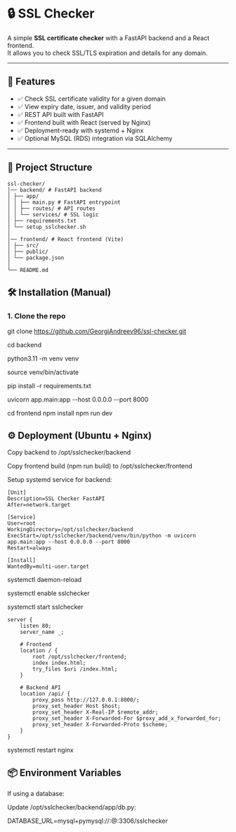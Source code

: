 # 🔒 SSL Checker

A simple **SSL certificate checker** with a FastAPI backend and a React frontend.  
It allows you to check SSL/TLS expiration and details for any domain.

---

## 🚀 Features
- ✅ Check SSL certificate validity for a given domain
- ✅ View expiry date, issuer, and validity period
- ✅ REST API built with FastAPI
- ✅ Frontend built with React (served by Nginx)
- ✅ Deployment-ready with systemd + Nginx
- ✅ Optional MySQL (RDS) integration via SQLAlchemy

---

## 📂 Project Structure

```
ssl-checker/
│── backend/ # FastAPI backend
│ ├── app/
│ │ ├── main.py # FastAPI entrypoint
│ │ ├── routes/ # API routes
│ │ └── services/ # SSL logic
│ ├── requirements.txt
│ └── setup_sslchecker.sh
│
│── frontend/ # React frontend (Vite)
│ ├── src/
│ ├── public/
│ └── package.json
│
└── README.md
```

## 🛠️ Installation (Manual)

### 1. Clone the repo
git clone https://github.com/GeorgiAndreev96/ssl-checker.git

cd backend

python3.11 -m venv venv

source venv/bin/activate

pip install -r requirements.txt

uvicorn app.main:app --host 0.0.0.0 --port 8000

cd frontend
npm install
npm run dev

## ⚙️ Deployment (Ubuntu + Nginx)

Copy backend to /opt/sslchecker/backend

Copy frontend build (npm run build) to /opt/sslchecker/frontend

Setup systemd service for backend:

```
[Unit]
Description=SSL Checker FastAPI
After=network.target

[Service]
User=root
WorkingDirectory=/opt/sslchecker/backend
ExecStart=/opt/sslchecker/backend/venv/bin/python -m uvicorn app.main:app --host 0.0.0.0 --port 8000
Restart=always

[Install]
WantedBy=multi-user.target
```

systemctl daemon-reload

systemctl enable sslchecker

systemctl start sslchecker

```
server {
    listen 80;
    server_name _;

    # Frontend
    location / {
        root /opt/sslchecker/frontend;
        index index.html;
        try_files $uri /index.html;
    }

    # Backend API
    location /api/ {
        proxy_pass http://127.0.0.1:8000/;
        proxy_set_header Host $host;
        proxy_set_header X-Real-IP $remote_addr;
        proxy_set_header X-Forwarded-For $proxy_add_x_forwarded_for;
        proxy_set_header X-Forwarded-Proto $scheme;
    }
}
```
systemctl restart nginx



## 📦 Environment Variables

If using a database:

Update /opt/sslchecker/backend/app/db.py:

DATABASE_URL=mysql+pymysql://<user>:<password>@<rds-endpoint>:3306/sslchecker




